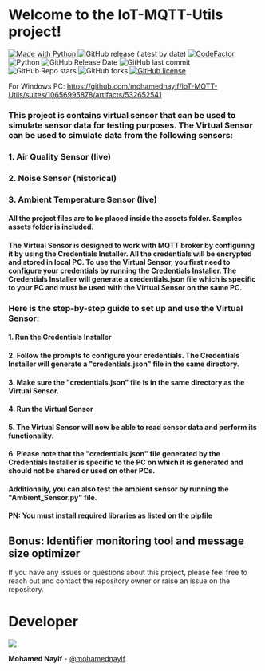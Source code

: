 # Welcome to the IoT-MQTT-Utils project!

[![Made with Python](https://img.shields.io/badge/made%20with-Python-blue.svg)](https://www.python.org)
![GitHub release (latest by date)](https://img.shields.io/github/v/release/mohamednayif/IoT-MQTT-Utils)
[![CodeFactor](https://www.codefactor.io/repository/github/mohamednayif/IoT-MQTT-Utils/badge)](https://www.codefactor.io/repository/github/mohamednayif/IoT-MQTT-Utils)
![Python](https://img.shields.io/badge/python-v3.11%2B-blue)
![GitHub Release Date](https://img.shields.io/github/release-date/mohamednayif/IoT-MQTT-Utils?logo=github)
![GitHub last commit](https://img.shields.io/github/last-commit/mohamednayif/IoT-MQTT-Utils?logo=github)
![GitHub Repo stars](https://img.shields.io/github/stars/mohamednayif/IoT-MQTT-Utils?style=social)
![GitHub forks](https://img.shields.io/github/forks/mohamednayif/IoT-MQTT-Utils?style=social)
[![GitHub license](https://img.shields.io/github/license/mohamednayif/IoT-MQTT-Utils.svg)](https://github.com/mohamednayif/IoT-MQTT-Utils/blob/main/LICENSE)

For Windows PC: https://github.com/mohamednayif/IoT-MQTT-Utils/suites/10656995878/artifacts/532652541

### This project is contains virtual sensor that can be used to simulate sensor data for testing purposes. The Virtual Sensor can be used to simulate data from the following sensors:
### 1. Air Quality Sensor (live)
### 2. Noise Sensor (historical)
### 3. Ambient Temperature Sensor (live)

#### All the project files are to be placed inside the assets folder. Samples assets folder is included.

#### The Virtual Sensor is designed to work with MQTT broker by configuring it by using the Credentials Installer. All the credentials will be encrypted and stored in local PC. To use the Virtual Sensor, you first need to configure your credentials by running the Credentials Installer. The Credentials Installer will generate a credentials.json file which is specific to your PC and must be used with the Virtual Sensor on the same PC.

### Here is the step-by-step guide to set up and use the Virtual Sensor:

#### 1. Run the Credentials Installer
#### 2. Follow the prompts to configure your credentials. The Credentials Installer will generate a "credentials.json" file in the same directory.
#### 3. Make sure the "credentials.json" file is in the same directory as the Virtual Sensor.
#### 4. Run the Virtual Sensor
#### 5. The Virtual Sensor will now be able to read sensor data and perform its functionality.
#### 6. Please note that the "credentials.json" file generated by the Credentials Installer is specific to the PC on which it is generated and should not be shared or used on other PCs.

#### Additionally, you can also test the ambient sensor by running the "Ambient_Sensor.py" file.

#### PN: You must install required libraries as listed on the pipfile

## Bonus: Identifier monitoring tool and message size optimizer

If you have any issues or questions about this project, please feel free to reach out and contact the repository owner or raise an issue on the repository.

# Developer

<a href="https://github.com/mohamednayif/">
  <img src="https://contrib.rocks/image?repo=mohamednayif/IoT-MQTT-Utils" />
</a>


**Mohamed Nayif** - [@mohamednayif](https://github.com/mohamednayif/)
